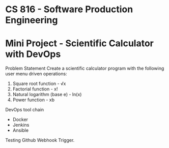 # CS 816 - Software Production Engineering
# Mini Project - Scientific Calculator with DevOps

Problem Statement
Create a scientific calculator program with the following user menu driven operations:
  1. Square root function - √x
  2. Factorial function - x!
  3. Natural logarithm (base е) - ln(x)
  4. Power function - xb

DevOps tool chain
  - Docker
  - Jenkins
  - Ansible
 
Testing Github Webhook Trigger.
